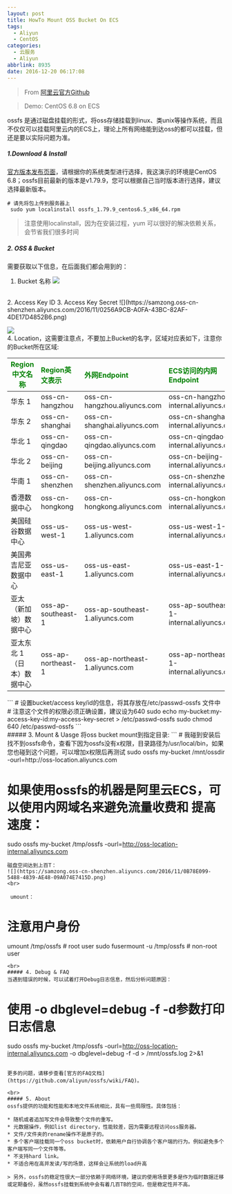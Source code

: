 ```yaml
---
layout: post
title: HowTo Mount OSS Bucket On ECS
tags: 
  - Aliyun
  - CentOS
categories:
  - 云服务 
  - Aliyun
abbrlink: 8935
date: 2016-12-20 06:17:08
---
```


> From [阿里云官方Github](https://github.com/aliyun/ossfs)

> Demo: CentOS 6.8 on ECS

ossfs 是通过磁盘挂载的形式，将oss存储挂载到linux、类unix等操作系统，而且不仅仅可以挂载阿里云内的ECS上，理论上所有网络能到达oss的都可以挂载，但还是要以实际问题为准。

##### 1.Download & Install
[官方版本发布页面](https://github.com/aliyun/ossfs/releases)，请根据你的系统类型进行选择，我这演示的环境是CentOS 6.8；ossfs目前最新的版本是v1.79.9，您可以根据自己当时版本进行选择，建议选择最新版本。
```
# 请先将包上传到服务器上
 sudo yum localinstall ossfs_1.79.9_centos6.5_x86_64.rpm
```
>注意使用localinstall，因为在安装过程，yum 可以很好的解决依赖关系，会节省我们很多时间


##### 2. OSS & Bucket

 需要获取以下信息，在后面我们都会用到的：<br>
1. Bucket 名称
  ![](https://samzong.oss-cn-shenzhen.aliyuncs.com/2016/11/QQ20161111-0.jpg)
  <br>
2. Access Key ID
3. Access Key Secret
  ![](https://samzong.oss-cn-shenzhen.aliyuncs.com/2016/11/0256A9CB-A0FA-43BC-82AF-4DE17D4852B6.png)

![](https://samzong.oss-cn-shenzhen.aliyuncs.com/2016/11/QQ20161111-2.jpg)
<br>
4. Location，这需要注意点，不要加上Bucket的名字，区域对应表如下，注意你的Bucket所在区域:
<div><table><thead><tr><th style="color:green">Region中文名称</th><th style="text-align:left;color: green;">Region英文表示</th><th style="text-align:left;color: green;">外网Endpoint</th><th style="text-align:left;color: green;">ECS访问的内网Endpoint</th></tr></thead><tbody><tr><td>华东 1</td><td style="text-align:left">oss-cn-hangzhou</td><td style="text-align:left">oss-cn-hangzhou.aliyuncs.com</td><td style="text-align:left">oss-cn-hangzhou-internal.aliyuncs.com</td></tr><tr><td>华东 2</td><td style="text-align:left">oss-cn-shanghai</td><td style="text-align:left">oss-cn-shanghai.aliyuncs.com</td><td style="text-align:left">oss-cn-shanghai-internal.aliyuncs.com</td></tr><tr><td>华北 1</td><td style="text-align:left">oss-cn-qingdao</td><td style="text-align:left">oss-cn-qingdao.aliyuncs.com</td><td style="text-align:left">oss-cn-qingdao-internal.aliyuncs.com</td></tr><tr><td>华北 2</td><td style="text-align:left">oss-cn-beijing</td><td style="text-align:left">oss-cn-beijing.aliyuncs.com</td><td style="text-align:left">oss-cn-beijing-internal.aliyuncs.com</td></tr><tr><td>华南 1</td><td style="text-align:left">oss-cn-shenzhen</td><td style="text-align:left">oss-cn-shenzhen.aliyuncs.com</td><td style="text-align:left">oss-cn-shenzhen-internal.aliyuncs.com</td></tr><tr><td>香港数据中心</td><td style="text-align:left">oss-cn-hongkong</td><td style="text-align:left">oss-cn-hongkong.aliyuncs.com</td><td style="text-align:left">oss-cn-hongkong-internal.aliyuncs.com</td></tr><tr><td>美国硅谷数据中心</td><td style="text-align:left">oss-us-west-1</td><td style="text-align:left">oss-us-west-1.aliyuncs.com</td><td style="text-align:left">oss-us-west-1-internal.aliyuncs.com</td></tr><tr><td>美国弗吉尼亚数据中心</td><td style="text-align:left">oss-us-east-1</td><td style="text-align:left">oss-us-east-1.aliyuncs.com</td><td style="text-align:left">oss-us-east-1-internal.aliyuncs.com</td></tr><tr><td>亚太（新加坡）数据中心</td><td style="text-align:left">oss-ap-southeast-1</td><td style="text-align:left">oss-ap-southeast-1.aliyuncs.com</td><td style="text-align:left">oss-ap-southeast-1-internal.aliyuncs.com</td></tr><tr><td>亚太东北 1（日本）数据中心</td><td style="text-align:left">oss-ap-northeast-1</td><td style="text-align:left">oss-ap-northeast-1.aliyuncs.com</td><td style="text-align:left">oss-ap-northeast-1-internal.aliyuncs.com</td></tr></tbody></table></div>
```
# 设置bucket/access key/id的信息，将其存放在/etc/passwd-ossfs 文件中
# 注意这个文件的权限必须正确设置，建议设为640
sudo echo my-bucket:my-access-key-id:my-access-key-secret > /etc/passwd-ossfs
sudo chmod 640 /etc/passwd-ossfs
```
<br>
##### 3. Mount & Uasge
将oss bucket mount到指定目录:
```
# 我碰到安装后找不到ossfs命令，查看下因为ossfs没有x权限，目录路径为/usr/local/bin，如果您也碰到这个问题，可以增加x权限后再测试
sudo ossfs my-bucket /mnt/ossdir -ourl=http://oss-location.aliyuncs.com

# 如果使用ossfs的机器是阿里云ECS，可以使用内网域名来避免流量收费和 提高速度：
sudo ossfs my-bucket /tmp/ossfs -ourl=http://oss-location-internal.aliyuncs.com
```
磁盘空间达到上百T：
![](https://samzong.oss-cn-shenzhen.aliyuncs.com/2016/11/0B78E099-5488-4839-AE48-09A074E7415D.png)
<br>

 umount：
```
# 注意用户身份
umount /tmp/ossfs # root user
sudo fusermount -u /tmp/ossfs # non-root user
```
<br>
##### 4. Debug & FAQ
当遇到错误的时候，可以试着打开Debug日志信息，然后分析问题原因：
```
# 使用 -o dbglevel=debug -f -d参数打印日志信息
sudo ossfs my-bucket /tmp/ossfs -ourl=http://oss-location-internal.aliyuncs.com -o dbglevel=debug -f -d > /mnt/ossfs.log 2>&1
```

更多的问题，请移步查看[官方的FAQ文档](https://github.com/aliyun/ossfs/wiki/FAQ)。

<br>
##### 5. About
ossfs提供的功能和性能和本地文件系统相比，具有一些局限性。具体包括：

* 随机或者追加写文件会导致整个文件的重写。
* 元数据操作，例如list directory，性能较差，因为需要远程访问oss服务器。
* 文件/文件夹的rename操作不是原子的。
* 多个客户端挂载同一个oss bucket时，依赖用户自行协调各个客户端的行为。例如避免多个客户端写同一个文件等等。
* 不支持hard link。
* 不适合用在高并发读/写的场景，这样会让系统的load升高

> 另外，ossfs的稳定性很大一部分依赖于网络环境，建议的使用场景更多是作为临时数据迁移或定期备份，虽然ossfs挂载到系统中会有着几百TB的空间，但是稳定性并不高。
